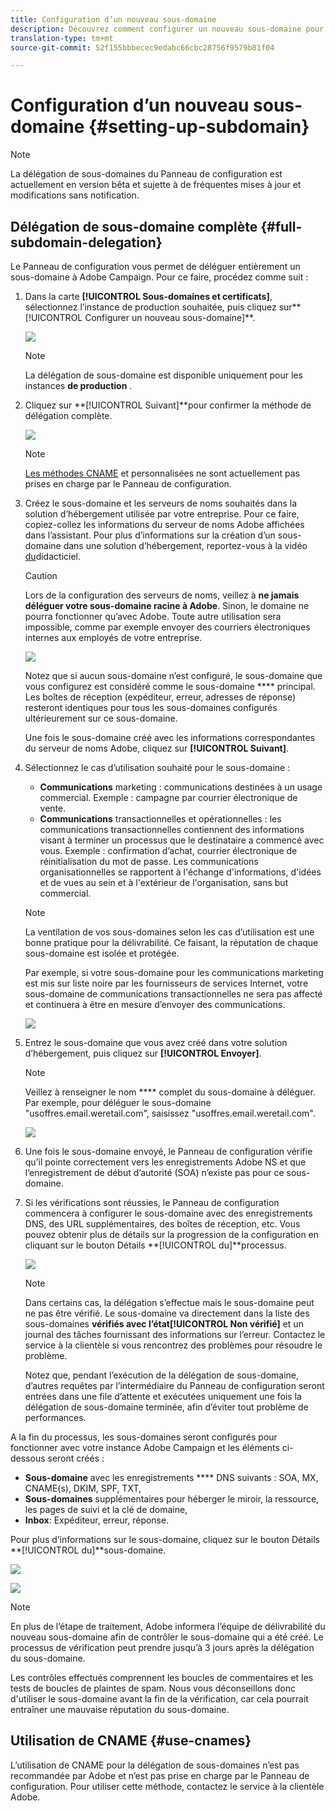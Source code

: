 ```yaml
---
title: Configuration d’un nouveau sous-domaine
description: Découvrez comment configurer un nouveau sous-domaine pour vos instances de campagne
translation-type: tm+mt
source-git-commit: 52f155bbbecec9edabc66cbc28756f9579b81f04

---
```



# Configuration d’un nouveau sous-domaine {#setting-up-subdomain}

>[!NOTE]
>
>La délégation de sous-domaines du Panneau de configuration est actuellement en version bêta et sujette à de fréquentes mises à jour et modifications sans notification.

## Délégation de sous-domaine complète {#full-subdomain-delegation}

Le Panneau de configuration vous permet de déléguer entièrement un sous-domaine à Adobe Campaign. Pour ce faire, procédez comme suit :

1. Dans la carte **[!UICONTROL Sous-domaines et certificats]**, sélectionnez l’instance de production souhaitée, puis cliquez sur**[!UICONTROL  Configurer un nouveau sous-domaine]**.

   ![](assets/subdomain1.png)

   >[!NOTE]
   >
   >La délégation de sous-domaine est disponible uniquement pour les instances **de production** .

1. Cliquez sur **[!UICONTROL Suivant]**pour confirmer la méthode de délégation complète.

   ![](assets/subdomain3.png)

   >[!NOTE]
   >
   >[Les méthodes CNAME](#use-cnames) et personnalisées ne sont actuellement pas prises en charge par le Panneau de configuration.

1. Créez le sous-domaine et les serveurs de noms souhaités dans la solution d’hébergement utilisée par votre entreprise. Pour ce faire, copiez-collez les informations du serveur de noms Adobe affichées dans l’assistant. Pour plus d’informations sur la création d’un sous-domaine dans une solution d’hébergement, reportez-vous à la vidéo [du](https://video.tv.adobe.com/v/30175?captions=fre_fr)didacticiel.

   >[!CAUTION]
   >
   >Lors de la configuration des serveurs de noms, veillez à **ne jamais déléguer votre sous-domaine racine à Adobe**. Sinon, le domaine ne pourra fonctionner qu’avec Adobe. Toute autre utilisation sera impossible, comme par exemple envoyer des courriers électroniques internes aux employés de votre entreprise.

   ![](assets/subdomain4.png)

   Notez que si aucun sous-domaine n’est configuré, le sous-domaine que vous configurez est considéré comme le sous-domaine **** principal. Les boîtes de réception (expéditeur, erreur, adresses de réponse) resteront identiques pour tous les sous-domaines configurés ultérieurement sur ce sous-domaine.

   Une fois le sous-domaine créé avec les informations correspondantes du serveur de noms Adobe, cliquez sur **[!UICONTROL Suivant]**.

1. Sélectionnez le cas d’utilisation souhaité pour le sous-domaine :

   * **Communications** marketing : communications destinées à un usage commercial. Exemple : campagne par courrier électronique de vente.
   * **Communications** transactionnelles et opérationnelles : les communications transactionnelles contiennent des informations visant à terminer un processus que le destinataire a commencé avec vous. Exemple : confirmation d’achat, courrier électronique de réinitialisation du mot de passe. Les communications organisationnelles se rapportent à l&#39;échange d&#39;informations, d&#39;idées et de vues au sein et à l&#39;extérieur de l&#39;organisation, sans but commercial.
   >[!NOTE]
   >
   >La ventilation de vos sous-domaines selon les cas d’utilisation est une bonne pratique pour la délivrabilité. Ce faisant, la réputation de chaque sous-domaine est isolée et protégée.
   >
   >Par exemple, si votre sous-domaine pour les communications marketing est mis sur liste noire par les fournisseurs de services Internet, votre sous-domaine de communications transactionnelles ne sera pas affecté et continuera à être en mesure d’envoyer des communications.

   ![](assets/subdomain5.png)

1. Entrez le sous-domaine que vous avez créé dans votre solution d’hébergement, puis cliquez sur **[!UICONTROL Envoyer]**.

   >[!NOTE]
   >
   > Veillez à renseigner le nom **** complet du sous-domaine à déléguer. Par exemple, pour déléguer le sous-domaine &quot;usoffres.email.weretail.com&quot;, saisissez &quot;usoffres.email.weretail.com&quot;.

   ![](assets/subdomain6.png)

1. Une fois le sous-domaine envoyé, le Panneau de configuration vérifie qu’il pointe correctement vers les enregistrements Adobe NS et que l’enregistrement de début d’autorité (SOA) n’existe pas pour ce sous-domaine.

1. Si les vérifications sont réussies, le Panneau de configuration commencera à configurer le sous-domaine avec des enregistrements DNS, des URL supplémentaires, des boîtes de réception, etc. Vous pouvez obtenir plus de détails sur la progression de la configuration en cliquant sur le bouton Détails **[!UICONTROL du]**processus.

   ![](assets/subdomain7.png)

   >[!NOTE]
   >
   >Dans certains cas, la délégation s’effectue mais le sous-domaine peut ne pas être vérifié. Le sous-domaine va directement dans la liste des sous-domaines ****vérifiés avec l’état**[!UICONTROL  Non vérifié]** et un journal des tâches fournissant des informations sur l’erreur. Contactez le service à la clientèle si vous rencontrez des problèmes pour résoudre le problème.
   >
   >Notez que, pendant l’exécution de la délégation de sous-domaine, d’autres requêtes par l’intermédiaire du Panneau de configuration seront entrées dans une file d’attente et exécutées uniquement une fois la délégation de sous-domaine terminée, afin d’éviter tout problème de performances.

A la fin du processus, les sous-domaines seront configurés pour fonctionner avec votre instance Adobe Campaign et les éléments ci-dessous seront créés :

* **Sous-domaine** avec les enregistrements **** DNS suivants : SOA, MX, CNAME(s), DKIM, SPF, TXT,
* **Sous-domaines** supplémentaires pour héberger le miroir, la ressource, les pages de suivi et la clé de domaine,
* **Inbox**: Expéditeur, erreur, réponse.

Pour plus d’informations sur le sous-domaine, cliquez sur le bouton Détails **[!UICONTROL du]**sous-domaine.

![](assets/subdomain_details_general.png)

![](assets/subdomains_details_senderinfo.png)

>[!NOTE]
>
>En plus de l’étape de traitement, Adobe informera l’équipe de délivrabilité du nouveau sous-domaine afin de contrôler le sous-domaine qui a été créé. Le processus de vérification peut prendre jusqu’à 3 jours après la délégation du sous-domaine.
>
>Les contrôles effectués comprennent les boucles de commentaires et les tests de boucles de plaintes de spam. Nous vous déconseillons donc d&#39;utiliser le sous-domaine avant la fin de la vérification, car cela pourrait entraîner une mauvaise réputation du sous-domaine.

## Utilisation de CNAME {#use-cnames}

L’utilisation de CNAME pour la délégation de sous-domaines n’est pas recommandée par Adobe et n’est pas prise en charge par le Panneau de configuration. Pour utiliser cette méthode, contactez le service à la clientèle Adobe.
